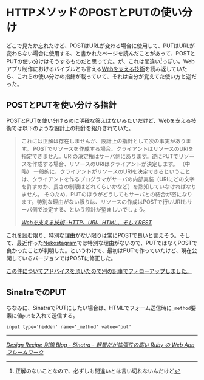 # HTTPメソッドのPOSTとPUTの使い分け

どこで見たか忘れたけど、POSTはURLが変わる場合に使用して、PUTはURLが変わらない場合に使用する、と書かれたページを読んだことがあって、POSTとPUTの使い分けはそうするものだと思ってた。が、これは間違い[^1]っぽい。Webアプリ制作におけるバイブルとも言える[Webを支える技術](http://www.amazon.co.jp/o/ASIN/4774142042/ruedap-22/)を読み返していたら、これらの使い分けの指針が載っていて、それは自分が覚えてた使い方と逆だった。

<!-- READMORE -->


## POSTとPUTを使い分ける指針

POSTとPUTを使い分けるのに明確な答えはないみたいだけど、Webを支える技術では以下のような設計上の指針を紹介されていた。

> これには正解は存在しませんが、設計上の指針として次の事実があります。
POSTでリソースを作成する場合、クライアントはリソースのURIを指定できません。URIの決定権はサーバ側にあります。逆にPUTでリソースを作成する場合、リソースのURIはクライアントが決定します。
> （中略）
> 一般的に、クライアントがリソースのURIを決定できるということは、クライアントを作るプログラマがサーバの内部実装（URIにどの文字を許すのか、長さの制限はどれくらいかなど）を熟知していなければなりません。
そのため、PUTのほうがどうしてもサーバとの結合が密になります。特別な理由がない限りは、リソースの作成はPOSTで行いURIもサーバ側で決定する、という設計が望ましいでしょう。
>
> <cite>[Webを支える技術 -HTTP、URI、HTML、そしてREST](http://www.amazon.co.jp/o/ASIN/4774142042/ruedap-22/)</cite>

これを読む限り、特別な理由がない限りは常にPOSTで良いと言えそう。そして、最近作った[Nekostagram](http://nekostagram.heroku.com/)では特別な理由がないので、PUTではなくPOSTで良かったことが判明した。というわけで、最初はPUTで作っていたけど、現在公開しているバージョンではPOSTに修正した。

<ins>この件についてアドバイスを頂いたので[別の記事](/2011/03/25/http-method-post-put-idempotence)でフォローアップしました。</ins>


## SinatraでのPUT

ちなみに、SinatraでPUTにしたい場合は、HTMLでフォーム送信時に`_method`要素に値`put`を入れて送信する。


~~~ slim
input type='hidden' name='_method' value='put'
~~~

* * *

<cite>[Design Recipe 別館 Blog - Sinatra - 軽量だが拡張性の高い Ruby の Web App フレームワーク](http://blog.designrecipe.jp/2009/7/10/sinatra-memo/)</cite>

[^1]: 正解のないことなので、必ずしも間違いとは言い切れないんだけど
